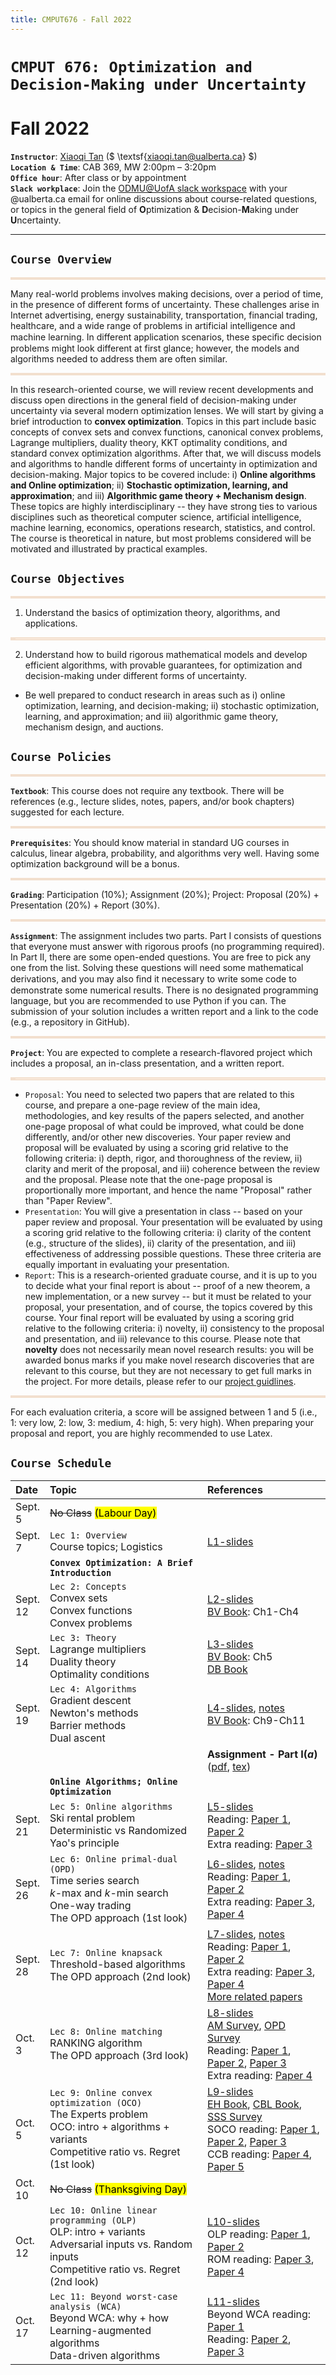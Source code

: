 ```yaml
---
title: CMPUT676 - Fall 2022
---
```


<style>

blockquote {
  margin: auto;
  background: #fff1e5; /* #fff1e5; /*#f9f9f9*/
  border: 2px solid #F2DFCE;
  border-left: 8px solid #F2DFCE;
  padding: 0.02px 1em 0.02px 1em;
  /* 
  box-shadow: rgba(0, 0, 0, 0.4) 0px 0px 4px, rgba(0, 0, 0, 0.3) 0px 0px 0px -3px, rgba(0, 0, 0, 0.2) 0px 0px 0px inset;
  */
}

table th:first-of-type {
    width: 10%;
}
table th:nth-of-type(2) {
    width: 50%;
}
/*
table th:nth-of-type(3) {
    width: 50%;
}
table th:nth-of-type(4) {
    width: 30%;
} */

</style>

# `CMPUT 676: Optimization and Decision-Making under Uncertainty`
#  Fall 2022

**`Instructor`**: [Xiaoqi Tan](/) ($ \textsf{xiaoqi.tan@ualberta.ca} $)\
**`Location & Time`**:  CAB 369, MW 2:00pm – 3:20pm\
**`Office hour`**: After class or by appointment\
**`Slack workplace`**: Join the [ODMU@UofA slack workspace](https://join.slack.com/t/odmu/signup) with your $\textsf{@ualberta.ca}$ email for online discussions about course-related questions, or topics in the general field of **O**ptimization \& **D**ecision-**M**aking under **U**ncertainty. 

---

## `Course Overview`
>
Many real-world problems involves making decisions, over a period of time, in the presence of different forms of uncertainty. These challenges arise in Internet advertising, energy sustainability, transportation, financial trading, healthcare, and a wide range of problems in artificial intelligence and machine learning. In different application scenarios, these speciﬁc decision problems might look different at first glance; however, the models and algorithms needed to address them are often similar. 

>
In this research-oriented course, we will review recent developments and discuss open directions in the general field of decision-making under uncertainty via several modern optimization lenses. We will start by giving a brief introduction to **convex optimization**. Topics in this part include basic concepts of convex sets and convex functions, canonical convex problems, Lagrange multipliers, duality theory, KKT optimality conditions, and standard convex optimization algorithms. After that, we will discuss models and algorithms to handle different forms of uncertainty in optimization and decision-making. Major topics to be covered include: i) **Online algorithms and Online optimization**; ii) **Stochastic  optimization, learning, and approximation**; and iii) **Algorithmic game theory + Mechanism design**. These topics are highly interdisciplinary -- they have strong ties to various disciplines such as theoretical computer science, artificial intelligence, machine learning,  economics, operations research, statistics, and control. The course is theoretical in nature, but most problems considered will be motivated and illustrated by practical examples.


## `Course Objectives`
>
1. Understand the basics of optimization theory, algorithms, and applications.
>
2. Understand how to build rigorous mathematical models and develop efficient algorithms, with provable guarantees, for optimization and decision-making under different forms of uncertainty.
- Be well prepared to conduct research in areas such as i) online optimization, learning, and decision-making; ii) stochastic optimization, learning, and approximation; and iii) algorithmic game theory, mechanism design, and auctions.


## `Course Policies`

>
**`Textbook`**: This course does not require any textbook. There will be references (e.g., lecture slides, notes, papers, and/or book chapters) suggested for each lecture.
>
**`Prerequisites`**: You should know material in standard UG courses in calculus, linear algebra, probability, and algorithms very well. Having some optimization background will be a bonus. 
>
**`Grading`**: Participation (10%); Assignment (20%); Project: Proposal (20%) + Presentation (20%) + Report (30%).
>
**`Assignment`**: The assignment includes two parts. Part I consists of questions that
everyone must answer with rigorous proofs (no programming required). In Part II, there are some open-ended questions. You are free to pick any one from the list. Solving these questions will need some mathematical derivations, and you may also ﬁnd it necessary to write some code to demonstrate some numerical results. There is no designated programming language, but you are recommended to use Python if you can. The submission of your solution includes a written report and a link to the code (e.g., a repository in GitHub). 
>
**`Project`**: You are expected to complete a research-flavored project  which includes a proposal, an in-class presentation, and a written report.
>
- `Proposal`: You need to selected two papers that are related to this course, and prepare a one-page review of the main idea, methodologies, and key results of the papers selected, and another one-page proposal of what could be improved, what could be done differently, and/or other new discoveries. Your paper review and proposal will be evaluated by using a scoring grid relative to the following criteria: i) depth, rigor, and thoroughness of the review, ii) clarity and merit of the proposal, and iii) coherence between the review and the proposal. Please note that the one-page proposal is proportionally more important, and hence the name "Proposal" rather than "Paper Review".
- `Presentation`: You will give a presentation in class -- based on your paper review and proposal.  Your presentation will be evaluated by using a scoring grid relative to the following criteria: i) clarity of the content (e.g., structure of the slides), ii) clarity of the presentation, and iii) effectiveness of addressing possible questions. These three criteria are equally important in evaluating your presentation.
- `Report`: This is a research-oriented graduate course, and it is up to you to decide what your final report is about -- proof of a new theorem, a new implementation, or a new survey -- but it must be related to your proposal, your presentation, and of course, the topics covered by this course. Your final report will be evaluated by using a scoring grid relative to the following criteria: i) novelty, ii) consistency to the proposal and presentation, and iii) relevance to this course. Please note that **novelty** does not necessarily mean novel research results: you will be awarded bonus marks if you make novel research discoveries that are relevant to this course, but they are not necessary to get full marks in the project. For more details, please refer to our [project guidlines](https://drive.google.com/file/d/1BYB-ftB5gIFb6O0F6_jZPY1O6wFscHME/view?usp=sharing).

>
For each evaluation criteria, a score will be assigned between 1 and 5 (i.e., 1: very low, 2: low, 3: medium, 4: high, 5: very high). When preparing your proposal and report, you are highly recommended to use Latex.
<!-- ([template](https://drive.google.com/file/d/1NqvkR7PexEccX87sLd18IwojEuv8HuVP/view?usp=sharing)) -->



## `Course Schedule` 

| Date            | Topic                                         |  References                 |
|:-------------   | :-----                                        |  :-----                   |
| Sept. 5         |  ~~No Class~~  <mark> (Labour Day) </mark>   |     |
| Sept. 7          | `Lec 1: Overview` <br> Course topics; Logistics    |       [L1-slides](https://drive.google.com/file/d/1g-LbtVXtbCDj_GavkliXJCOK9d3A5hwa/view?usp=sharing)              |
|                 | **`Convex Optimization: A Brief Introduction`**     |       |
| Sept. 12         | `Lec 2: Concepts` <br> Convex sets <br> Convex functions <br> Convex problems         |  [L2-slides](https://drive.google.com/file/d/1o2pw4i2mczxlcmdyuS_5s5b_CAO_erqs/view?usp=sharing)  <br> [BV Book](https://web.stanford.edu/~boyd/cvxbook/bv_cvxbook.pdf): Ch1-Ch4 |
| Sept. 14       | `Lec 3: Theory` <br> Lagrange multipliers <br> Duality theory <br> Optimality conditions    |  [L3-slides](https://drive.google.com/file/d/1h66_jzkPXbYj3KSozKKOHU9elsF0GNWo/view?usp=sharing) <br> [BV Book](https://web.stanford.edu/~boyd/cvxbook/bv_cvxbook.pdf): Ch5 <br> [DB Book](http://web.mit.edu/dimitrib/www/Convex_Theory_Entire_Book.pdf)  |
| Sept. 19       | `Lec 4: Algorithms` <br> Gradient descent <br> Newton's methods <br> Barrier methods <br> Dual ascent     | [L4-slides](https://drive.google.com/file/d/14XZVz5H_F4dN_0Sm66_776tfepyozlAh/view?usp=sharing), [notes](https://drive.google.com/file/d/14opoG-nidFOTArpdjusdBPNBfN8_beuT/view?usp=sharing) <br> [BV Book](https://web.stanford.edu/~boyd/cvxbook/bv_cvxbook.pdf): Ch9-Ch11 | 
|                 |              |    **Assignment - Part I($a$)** ([pdf](https://drive.google.com/file/d/1B2oYV3fw3h92NyiJ-gUm6_FM3ssodifH/view?usp=sharing), [tex](https://drive.google.com/file/d/1B-Q6S5XQFwZvgWX90_CcjlaNCWZqKPDa/view?usp=sharing))                 |
|                 | **`Online Algorithms; Online Optimization`**     |   |
| Sept. 21       |  `Lec 5: Online algorithms` <br> Ski rental problem <br> Deterministic vs Randomized <br> Yao's principle  |  [L5-slides](https://drive.google.com/file/d/17SEJ7fLpTmc6FeaNPaORpAr4IS6tpdYm/view?usp=sharing) <br> Reading: [Paper 1](https://drive.google.com/file/d/15CMGbb64D9Uc6TKPK-unaxDqCc31Ag3c/view?usp=sharing), [Paper 2](https://drive.google.com/open?id=15EHhl6OT-QXWR3lYZzHeZI3HKHtfQPqV&authuser=xt7%40ualberta.ca&usp=drive_fs) <br> Extra reading: [Paper 3](https://drive.google.com/open?id=15HJADsqRHsJY6rUsOgBdvxKSvf7JNpM9&authuser=xt7%40ualberta.ca&usp=drive_fs) |
| Sept. 26      |  `Lec 6: Online primal-dual (OPD)`  <br> Time series search <br> $k$-max and $k$-min search<br> One-way trading <br> The OPD approach (1st look) |  [L6-slides](https://drive.google.com/open?id=1Cw_xedStfUxNr6ATNJXWzmHQYsDZPKgg&authuser=xt7%40ualberta.ca&usp=drive_fs), [notes](https://drive.google.com/file/d/1DfGPvfkmlmZ_4uMCVFLP1sSZHdSM82Kh/view?usp=sharing)  <br>  Reading: [Paper 1](https://drive.google.com/open?id=179SOo-_E-BkQNyH41reNTEtGAR8MchWV&authuser=xt7%40ualberta.ca&usp=drive_fs), [Paper 2](https://drive.google.com/open?id=17EucWfTjRC-SiHsqWOfEJEc0tcREIKbo&authuser=xt7%40ualberta.ca&usp=drive_fs)  <br> Extra reading: [Paper 3](https://sodalab.ca/documents/MAMA2022_OSCC_TanYuBoutaba.pdf), [Paper 4](https://drive.google.com/open?id=1DXrp8wQWJuIcgzKpNZ5UJGIaS7CytW62&authuser=xt7%40ualberta.ca&usp=drive_fs) |
| Sept. 28    |  `Lec 7: Online knapsack` <br> Threshold-based algorithms <br> The OPD approach (2nd look)  |  [L7-slides](https://drive.google.com/open?id=1EsJ7_hYJNfDQnQO2bYcq_hV1WeKID5D0&authuser=xt7%40ualberta.ca&usp=drive_fs), [notes](https://drive.google.com/open?id=1GZyofaptlINY7XegXNr9u3GUhlVjifZq&authuser=xt7%40ualberta.ca&usp=drive_fs) <br> Reading: [Paper 1](https://drive.google.com/open?id=17vOHlkORgcvQ2oRPIr-f7c1k15EpKM9J&authuser=xt7%40ualberta.ca&usp=drive_fs), [Paper 2](https://drive.google.com/open?id=17pi9wdTudCKRqk4Xu3q0asUOsB7thMui&authuser=xt7%40ualberta.ca&usp=drive_fs) <br> Extra reading: [Paper 3](https://drive.google.com/open?id=1DJ9k4rGEL82V1lyRbZb4iYcOVv6AAE5v&authuser=xt7%40ualberta.ca&usp=drive_fs), [Paper 4](https://drive.google.com/open?id=1DHXsrtibrkf1BA_tjuCXEZw3XoIPrME9&authuser=xt7%40ualberta.ca&usp=drive_fs) <br> [More related papers](https://drive.google.com/drive/folders/1EFIyLQhTgwlp_Ly6KD236_D6ygV8IFmC?usp=sharing) |
| Oct. 3    |  `Lec 8: Online matching`  <br> RANKING algorithm <br> The OPD approach (3rd look) |   [L8-slides](https://drive.google.com/open?id=1O9_h3Hff6A9e3MhkwJQq2dW6j5N0kzw0&authuser=xt7%40ualberta.ca&usp=drive_fs)  <br> [AM Survey](https://drive.google.com/open?id=1O306UTs9RAd94dbdqglHKScZnMgrkOPB&authuser=xt7%40ualberta.ca&usp=drive_fs), [OPD Survey](https://drive.google.com/open?id=1O06D6MflNXFcPn4rJji_zly8cEDQdh2g&authuser=xt7%40ualberta.ca&usp=drive_fs) <br> Reading: [Paper 1](https://drive.google.com/open?id=1F6tkAE2t61jM-SsdDKrC1CfEH_H7G_kx&authuser=xt7%40ualberta.ca&usp=drive_fs), [Paper 2](https://drive.google.com/open?id=1FADLNKIZMHKBtycONaJEipHhxG971oTX&authuser=xt7%40ualberta.ca&usp=drive_fs), [Paper 3](https://drive.google.com/open?id=1FECbBF07utZMzJ9GyGCW-wiKi9g9GBXw&authuser=xt7%40ualberta.ca&usp=drive_fs) <br> Extra reading: [Paper 4](https://drive.google.com/open?id=1FMN34_0kn-qyLd6yXE9qvxtoKC6Ufw9I&authuser=xt7%40ualberta.ca&usp=drive_fs)|
| Oct. 5    |  `Lec 9: Online convex optimization (OCO)` <br> The Experts problem <br> OCO: intro + algorithms + variants <br> Competitive ratio vs. Regret (1st look) |  [L9-slides](https://drive.google.com/open?id=1Of8blXTl__Ap0B9EG13vAmLodHGQ6FmJ&authuser=xt7%40ualberta.ca&usp=drive_fs) <br> [EH Book](https://drive.google.com/open?id=1FRCzXCkN5QWJRxZFRzk2NrlXzZoc-LH4&authuser=xt7%40ualberta.ca&usp=drive_fs), [CBL Book](https://drive.google.com/open?id=1OK2ZAt87Ix1tPWGsTdyYmWe9rljWTC3p&authuser=xt7%40ualberta.ca&usp=drive_fs), [SSS Survey](https://drive.google.com/open?id=1FgFS35JmzAI3kEf2Ccqm3hcWFoDxF2ym&authuser=xt7%40ualberta.ca&usp=drive_fs) <br> SOCO reading: [Paper 1](https://drive.google.com/open?id=1FRfhYS4tHAG5d6EZueJrFkAeZ6SAupoR&authuser=xt7%40ualberta.ca&usp=drive_fs), [Paper 2](https://drive.google.com/open?id=1FSjFurJ7DtWDk3QguCogcjZXg-jPOmJ-&authuser=xt7%40ualberta.ca&usp=drive_fs), [Paper 3](https://drive.google.com/open?id=1FdR77pL93Usd9n_oxQ0Lmln9ptnEvaR-&authuser=xt7%40ualberta.ca&usp=drive_fs) <br> CCB reading: [Paper 4](https://drive.google.com/open?id=1FUyuoT_-qO79x67ltpXT_m7OJx0Mivxl&authuser=xt7%40ualberta.ca&usp=drive_fs), [Paper 5](https://drive.google.com/open?id=1FmIEyF0cUdBhTmiugUWrI8tPJ1HJrtA_&authuser=xt7%40ualberta.ca&usp=drive_fs)  |
| Oct. 10         |  ~~No Class~~  <mark> (Thanksgiving Day) </mark>   |     |
| Oct. 12      |  `Lec 10: Online linear programming (OLP)` <br> OLP: intro + variants <br> Adversarial inputs vs. Random inputs <br> Competitive ratio vs. Regret (2nd look) | [L10-slides](https://drive.google.com/open?id=1PuH0yg2P8EFbfobnfz01RIAfb3_GgHca&authuser=xt7%40ualberta.ca&usp=drive_fs)   <br> OLP reading: [Paper 1](https://drive.google.com/open?id=1PgYULZNIdrtr9lNvksuaXcVlOp86B5V4&authuser=xt7%40ualberta.ca&usp=drive_fs), [Paper 2](https://drive.google.com/open?id=1PftY7s8K_oNtWJ7Bd4tiDqjE7rvfur4U&authuser=xt7%40ualberta.ca&usp=drive_fs) <br> ROM reading: [Paper 3](https://drive.google.com/open?id=1Pg_Ej_hXKQ5DqqtEuFr-lyI0_fjduoo0&authuser=xt7%40ualberta.ca&usp=drive_fs), [Paper 4](https://drive.google.com/open?id=1Pj6gBLeCmVOb4eAphHPNrkjKqWSiwkaJ&authuser=xt7%40ualberta.ca&usp=drive_fs) |
| Oct. 17      |  `Lec 11: Beyond worst-case analysis (WCA)` <br> Beyond WCA: why + how  <br> Learning-augmented algorithms <br> Data-driven algorithms | [L11-slides](https://drive.google.com/open?id=1QDf1chRhMQ-VdElZY-v4aS4OuNDEl7Re&authuser=xt7%40ualberta.ca&usp=drive_fs)  <br> Beyond WCA reading: [Paper 1](https://drive.google.com/open?id=1PjFRN05SK4chkrnUKbifcf_H39bLz0BB&authuser=xt7%40ualberta.ca&usp=drive_fs) <br> Reading: [Paper 2](https://drive.google.com/open?id=1Q6jsfan-xJTquQYrXYxW3m2x1voUwxND&authuser=xt7%40ualberta.ca&usp=drive_fs), [Paper 3](https://drive.google.com/open?id=1Q6rkLB7Ta84LDr8aHtL1ILtBsI4ZE0Tc&authuser=xt7%40ualberta.ca&usp=drive_fs)  |

<!--
|                 | **`Stochastic Optimization and Learning`** |     |
| Oct. 19         | `Lec 12: Markov decision process (MDP)` <br> Value/Policy iteration <br> Linear programming approach <br> _Example_: energy storage control |  L12-slides    |
|                 |              |    **Assignment - Part I$(b)$** (pdf, tex)  <br> **Assignment - Part II$(Q_1)$** (pdf, tex) | 
| Oct. 24     | `Lec 13: Reinforcement learning (RL)` <br> Q-learning <br> Policy gradients <br> Actor-Critic |  L13-slides  <br> [CMPUT 609](https://drive.google.com/drive/folders/0B3w765rOKuKANmxNbXdwaE1YU1k?resourcekey=0-JZz-noRuJgogNsg1ljgV8w) <br> [CMPUT 653](https://rltheory.github.io/)   |
| Oct. 26    | `Lec 14: Multi-armed bandit` <br> Stochatic bandits <br> $\varepsilon$-Greedy algorithms <br> Upper Confidence Bounds                    |    L14-slides <br> [BCB Book (2012)](http://sbubeck.com/SurveyBCB12.pdf) <br> [Slivkins Book (2019)](https://arxiv.org/pdf/1904.07272.pdf) <br> [LS Book (2020)](https://tor-lattimore.com/downloads/book/book.pdf)  |
| Oct. 31   | `Lec 15: Stochastic approximation` <br> The Robbins-Monro algorithm <br> Stochastic gradient descent (SGD) <br> Adaptive SGD methods  |  L15-slides  <br> [RM (1951)](https://drive.google.com/file/d/1MhJ39a2igEW9UFVvhIOVC_E4ebtmXFjF/view?usp=sharing) <br>   [AdapGrad (2011)](https://jmlr.org/papers/volume12/duchi11a/duchi11a.pdf) <br> [Adam (2015)](https://arxiv.org/pdf/1412.6980.pdf) |
|                 |              |    **Assignment - Part I($c$)** (pdf, tex)  <br>  **Assignment - Part II($Q_2$)** (pdf, tex) |
|                 | **`Algorithmic Game Theory; Mechanism Design`**    |  |
| Nov. 2     | `Lec 16: Game theory` <br> Pure-strategy Nash equilibrium   <br>  Mixed-strategy Nash equilibrium | L16-slides <br> [Nash (1951)](https://drive.google.com/file/d/1MhkH4Tk7sFWP9Fz4VteFz0ResAsh7aVm/view?usp=sharing) <br> [Proof of Existence](https://drive.google.com/file/d/1LFuR1blQuSWnoNYBZQ3GtWlImmGhZw9j/view?usp=sharing) |
| Nov. 7           |  ~~No Class~~  <mark> (Reading Week Break)</mark>      |
| Nov. 9           |  ~~No Class~~  <mark> (Reading Week Break)</mark>      |      |
| Nov. 11          |                                                        |   **Proposal Due**  (Latex template)    |
| Nov. 14          |  `Lec 17: Mechanism design` <br> Revelation principle <br> Vickrey-Clarke-Groves mechanisms <br> Optimal auctions  |  [L16-slides](https://drive.google.com/file/d/1O6sGL9lvt0pbsUIdGyZr9nZLLc8boJ72/view?usp=sharing) <br> [MD Background](https://drive.google.com/file/d/1Rf6zzbrzkFV2LuKwYzjpeZKQd8-CfebG/view?usp=sharing)  <br> [Myerson (1983)](https://drive.google.com/file/d/1NicGM2myQAf2fBNVNUX6fUVC6l6J84WH/view?usp=sharing)  |
| Nov. 16    |  `Lec 18: Online mechanism design` <br> Online auctions <br> Posted price mechanisms <br> Prophet inequalities   | [L17-slides](https://drive.google.com/file/d/1N_Hdd7Vx72-DNpqM2yRm_pmilxbM-5XC/view?usp=sharing) <br> [OMD (2003)](https://drive.google.com/file/d/1Nh3RKvhStaN7FUrhS3ChIRK4jhFvElsK/view?usp=sharing) <br> [OCAs (2021)](https://drive.google.com/file/d/1Jh-dT38rdaLZyvMT6me3FSPjdZidbmrk/view?usp=sharing) <br>[More readings](https://drive.google.com/file/d/1_-8t9VnKlvuRTQ0MZYwk59GN2shDq_Az/view?usp=sharing) <br>  |
|                 |              |    **Assignment - Part I($d$)** (pdf, tex)                 |
|                 |              |    **Assignment - Part II($Q_3$)** (pdf, tex) |
|                 | **`Project - Presentations`** |               |
| Nov. 21    |                 |       |
| Nov. 23    |                 |       |
| Nov. 28    |                 |       |
| Nov. 30    |                 |       |
| Dec. 5     |                 |       |
| Dec. 7     |     ~~No Class~~            |  **Project Due** (Final report) <br> **Assignment Due** (Part I & Part II)    |  -->
